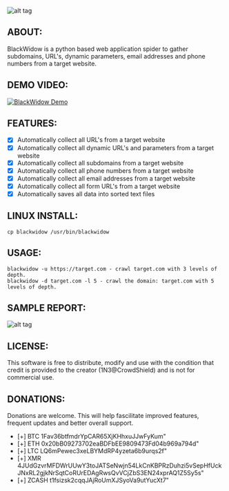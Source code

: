 ![alt tag](https://github.com/1N3/BlackWidow/blob/master/blackwidowlogo.png)

## ABOUT:
BlackWidow is a python based web application spider to gather subdomains, URL's, dynamic parameters, email addresses and phone numbers from a target website.

## DEMO VIDEO:
[![BlackWidow Demo](https://i.ytimg.com/vi/mch8ht47taY/hqdefault.jpg)](https://www.youtube.com/watch?v=mch8ht47taY)

## FEATURES:
- [x] Automatically collect all URL's from a target website
- [x] Automatically collect all dynamic URL's and parameters from a target website
- [x] Automatically collect all subdomains from a target website
- [x] Automatically collect all phone numbers from a target website
- [x] Automatically collect all email addresses from a target website
- [x] Automatically collect all form URL's from a target website
- [x] Automatically saves all data into sorted text files

## LINUX INSTALL:
```
cp blackwidow /usr/bin/blackwidow
```

## USAGE:
```
blackwidow -u https://target.com - crawl target.com with 3 levels of depth.
blackwidow -d target.com -l 5 - crawl the domain: target.com with 5 levels of depth.
```

## SAMPLE REPORT:
![alt tag](https://github.com/1N3/BlackWidow/blob/master/blackwidow-report1.png)

## LICENSE:
This software is free to distribute, modify and use with the condition that credit is provided to the creator (1N3@CrowdShield) and is not for commercial use.

## DONATIONS:
Donations are welcome. This will help fascilitate improved features, frequent updates and better overall support.
- [+] BTC 1Fav36btfmdrYpCAR65XjKHhxuJJwFyKum"
- [+] ETH 0x20bB09273702eaBDFbEE9809473Fd04b969a794d"
- [+] LTC LQ6mPewec3xeLBYMdRP4yzeta6b9urqs2f"
- [+] XMR 4JUdGzvrMFDWrUUwY3toJATSeNwjn54LkCnKBPRzDuhzi5vSepHfUckJNxRL2gjkNrSqtCoRUrEDAgRwsQvVCjZbS3EN24xprAQ1Z5Sy5s"
- [+] ZCASH t1fsizsk2cqqJAjRoUmXJSyoVa9utYucXt7"